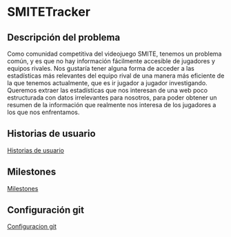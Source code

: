# SMITETracker
## Descripción del problema
Como comunidad competitiva del videojuego SMITE, tenemos un problema común, y es que no hay información fácilmente accesible de jugadores y equipos rivales. Nos gustaría tener alguna forma de acceder a las estadísticas más relevantes del equipo rival de una manera más eficiente de la que tenemos actualmente, que es ir jugador a jugador investigando. Queremos extraer las estadísticas que nos interesan de una web poco estructurada con datos irrelevantes para nosotros, para poder obtener un resumen de la información que realmente nos interesa de los jugadores a los que nos enfrentamos.

## Historias de usuario

<a href="/docs/historias_usuario.md">Historias de usuario</a>

## Milestones

<a href="/docs/milestones.md">Milestones</a>

## Configuración git

<a href="/docs/gitconfiguration.png">Configuracion git</a>

